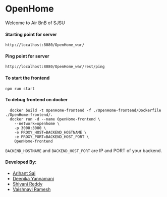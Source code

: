 # OpenHome
Welcome to Air BnB of SJSU

#### Starting point for server
`http://localhost:8080/OpenHome_war/`

#### Ping point for server
`http://localhost:8080/OpenHome_war/rest/ping`


#### To start the frontend
`npm run start`

#### To debug frontend on docker
```
  docker build -t OpenHome-frontend -f ./OpenHome-frontend/Dockerfile ./OpenHome-frontend/.
  docker run -d --name OpenHome-frontend \
    --network=openhome \
    -p 3000:3000 \
    -e PROXY_HOST=BACKEND_HOSTNAME \
    -e PROXY_PORT=BACKEND_HOST_PORT \
    OpenHome-frontend
```
`BACKEND_HOSTNAME` and `BACKEND_HOST_PORT` are IP and PORT of your backend.

#### Developed  By:
- [Arihant Sai](https://github.com/Arihant1467)
- [Deepika Yannamani](https://github.com/deepikay912)
- [Shivani Reddy](https://github.com/Shivanireddy25)
- [Vaishnavi Ramesh](https://github.com/iivaishnavii)

